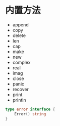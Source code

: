 # 内置方法

- append
- copy
- delete
- len
- cap
- make
- new
- complex
- real
- imag
- close
- panic
- recover
- print
- println

```go
type error interface {
    Error() string
}
```